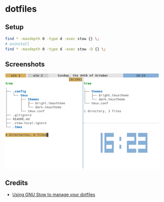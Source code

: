 # dotfiles

## Setup

```sh
find * -maxdepth 0 -type d -exec stow {} \;
# uninstall
find * -maxdepth 0 -type d -exec stow -D {} \;
```

## Screenshots

![screenshot](https://raw.githubusercontent.com/kimat/images/master/tmux.png)


## Credits

- [Using GNU Stow to manage your dotfiles](http://brandon.invergo.net/news/2012-05-26-using-gnu-stow-to-manage-your-dotfiles.html)
